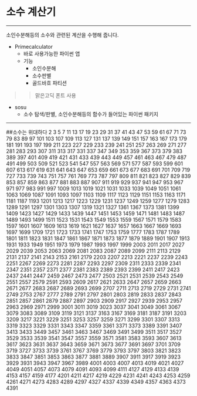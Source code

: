 # 소수 계산기
----------------------------
소인수분해등의 소수와 관련된 계산을 수행해 줍니다.

- Primecalculator
  - 바로 사용가능한 파이썬 앱
  - 기능
    - 소인수분해
    - 소수판별
    - 골드바흐 파티션
>>맑은고딕 폰트 사용
      
- sosu
  - 소수 탐색/판별, 소인수분해등의 함수가 들어있는 파이썬 패키지
    




----------------------------
##소수는 위대하다
2	3	5	7	11	13	17	19	23	29  31	37	41	43	47	53	59	61	67	71
73	79	83	89	97	101	103	107	109	113 127	131	137	139	149	151	157	163	167	173
179	181	191	193	197	199	211	223	227	229 233	239	241	251	257	263	269	271	277	281
283	293	307	311	313	317	331	337	347	349 353	359	367	373	379	383	389	397	401	409
419	421	431	433	439	443	449	457	461	463
467	479	487	491	499	503	509	521	523	541
547	557	563	569	571	577	587	593	599	601
607	613	617	619	631	641	643	647	653	659
661	673	677	683	691	701	709	719	727	733
739	743	751	757	761	769	773	787	797	809
811	821	823	827	829	839	853	857	859	863
877	881	883	887	907	911	919	929	937	941
947	953	967	971	977	983	991	997	1009	1013
1019	1021	1031	1033	1039	1049	1051	1061	1063	1069
1087	1091	1093	1097	1103	1109	1117	1123	1129	1151
1153	1163	1171	1181	1187	1193	1201	1213	1217	1223 1229	1231	1237	1249	1259	1277	1279	1283	1289
1291	1297	1301	1303	1307	1319	1321	1327	1361	1367
1373	1381	1399	1409	1423	1427	1429	1433	1439	1447
1451	1453	1459	1471	1481	1483	1487	1489	1493	1499
1511	1523	1531	1543	1549	1553	1559	1567	1571	1579
1583	1597	1601	1607	1609	1613	1619	1621	1627	1637
1657	1663	1667	1669	1693	1697	1699	1709	1721	1723
1733	1741	1747	1753	1759	1777	1783	1787	1789	1801
1811	1823	1831	1847	1861	1867	1871	1873	1877	1879
1889	1901	1907	1913	1931	1933	1949	1951	1973	1979
1987	1993	1997	1999	2003	2011	2017	2027	2029	2039
2053	2063	2069	2081	2083	2087	2089	2099	2111	2113
2129	2131	2137	2141	2143	2153	2161	2179	2203	2207
2213	2221	2237	2239	2243	2251	2267	2269	2273	2281
2287	2293	2297	2309	2311	2333	2339	2341	2347	2351
2357	2371	2377	2381	2383	2389	2393	2399	2411	2417
2423	2437	2441	2447	2459	2467	2473	2477	2503	2521
2531	2539	2543	2549	2551	2557	2579	2591	2593	2609
2617	2621	2633	2647	2657	2659	2663	2671	2677	2683
2687	2689	2693	2699	2707	2711	2713	2719	2729	2731 2741	2749	2753	2767	2777	2789	2791	2797	2801
2803	2819	2833	2837	2843	2851	2857	2861	2879	2887
2897	2903	2909	2917	2927	2939	2953	2957	2963	2969
2971	2999	3001	3011	3019	3023	3037	3041	3049	3061
3067	3079	3083	3089	3109	3119	3121	3137	3163	3167
3169	3181	3187	3191	3203	3209	3217	3221	3229	3251
3253	3257	3259	3271	3299	3301	3307	3313	3319	3323
3329	3331	3343	3347	3359	3361	3371	3373	3389	3391
3407	3413	3433	3449	3457	3461	3463	3467	3469	3491
3499	3511	3517	3527	3529	3533	3539	3541	3547	3557
3559	3571	3581	3583	3593	3607	3613	3617	3623	3631
3637	3643	3659	3671	3673	3677	3691	3697	3701	3709
3719	3727	3733	3739	3761	3767	3769	3779	3793	3797
3803	3821	3823	3833	3847	3851	3853	3863	3877	3881
3889	3907	3911	3917	3919	3923	3929	3931	3943	3947
3967	3989	4001	4003	4007	4013	4019	4021	4027	4049
4051	4057	4073	4079	4091	4093	4099	4111	4127	4129
4133	4139	4153	4157	4159	4177	4201	4211	4217	4219
4229	4231	4241	4243	4253	4259	4261	4271	4273	4283
4289	4297	4327	4337	4339	4349	4357	4363	4373	4391

